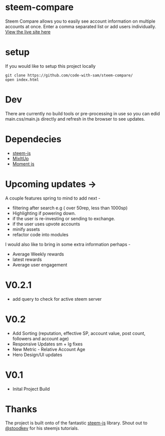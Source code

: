 # steem-compare

Steem Compare allows you to easily see account information on multiple accounts at once. Enter a comma separated list or add users individually. [View the live site here](https://code-with-sam.github.io/steem-compare/index.html#)

# setup 
If you would like to setup this project locally
```
git clone https://github.com/code-with-sam/steem-compare/
open index.html
```

# Dev
There are currently no build tools or pre-processing in use so you can edid main.css/main.js directly and refresh in the browser to see updates.

# Dependecies 
- [steem-js](https://github.com/drov0/steemsnippets/tree/master/steemjs)
- [MixItUp](https://www.kunkalabs.com/mixitup/) 
- [Moment js](https://momentjs.com)

# Upcoming updates ->
A couple features spring to mind to add next -
- filtering after search e.g ( over 50rep, less than 1000sp)
- Highlighting if powering down.
- if the user is re-investing or sending to exchange.
- if the user uses upvote accounts
- minify assets
- refactor code into modules

I would also like to bring in some extra information perhaps -
- Average Weekly rewards
- latest rewards
- Average user engagement


# V0.2.1
- add query to check for active steem server

# V0.2
- Add Sorting (reputation, effective SP, account value, post count, followers and account age)
- Responsive Updates sm + lg fixes
- New Metric - Relative Account Age
- Hero Design/UI updates

# V0.1
- Inital Project Build


# Thanks
The project is built onto of the fantastic [steem-js](https://github.com/drov0/steemsnippets/tree/master/steemjs) library.
Shout out to [@stoodkev](https://steemit.com/@stoodkev) for his steemjs tutorials.
